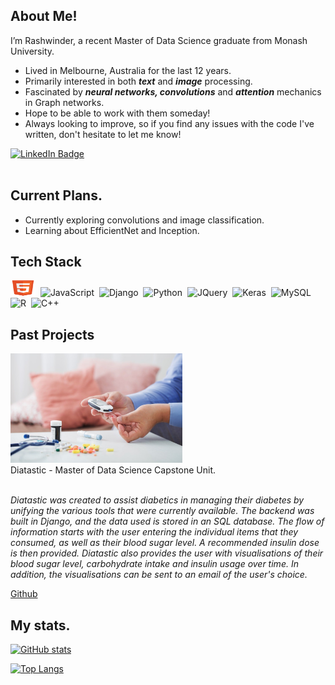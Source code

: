 <h2>
  About Me!
</h2>

I’m Rashwinder, a recent Master of Data Science graduate from Monash University.
* Lived in Melbourne, Australia for the last 12 years.
* Primarily interested in both ***text*** and ***image*** processing.
* Fascinated by ***neural networks, convolutions*** and ***attention*** mechanics in Graph networks.
* Hope to be able to work with them someday!
* Always looking to improve, so if you find any issues with the code I've written, don't hesitate to let me know!
<div id="badges">
  <a href="https://www.linkedin.com/in/rashwinder-pal-singh-dhillon-0032b0199">
    <img src="https://img.shields.io/badge/LinkedIn-blue?style=for-the-badge&logo=linkedin&logoColor=white" alt="LinkedIn Badge"/>
  </a>
</div>
<br/>

<h2>
  Current Plans.
</h2>

* Currently exploring convolutions and image classification.
* Learning about EfficientNet and Inception.

<h2>
  Tech Stack
</h2>
<div>
  <img src="https://github.com/devicons/devicon/blob/master/icons/html5/html5-original.svg" title="HTML5" alt="HTML" width="40" height="25"/>&nbsp;
  <img src="https://img.shields.io/badge/JavaScript-323330?style=for-the-badge&logo=javascript&logoColor=F7DF1E" title="JavaScript" alt="JavaScript" width="100"
       height="25"/>&nbsp;
  <img src="https://img.shields.io/badge/Django-092E20?style=for-the-badge&logo=django&logoColor=green" title="Django" alt="Django" width="80" height="25"/>&nbsp;
  <img src="https://img.shields.io/badge/Python-FFD43B?style=for-the-badge&logo=python&logoColor=blue" title="Python" alt="Python" width="80" height="25"/>&nbsp;
  <img src="https://img.shields.io/badge/jQuery-0769AD?style=for-the-badge&logo=jquery&logoColor=white" title="JQuery" alt="JQuery" width="80" height="25"/>&nbsp;
  <img src="https://img.shields.io/badge/Keras-FF0000?style=for-the-badge&logo=keras&logoColor=white" title="Keras" alt="Keras" width="80" height="25"/>&nbsp;
  <img src="https://img.shields.io/badge/MySQL-005C84?style=for-the-badge&logo=mysql&logoColor=white" title="MySQL" alt="MySQL" width="80" height="25"/>&nbsp;
  <img src="https://img.shields.io/badge/R-276DC3?style=for-the-badge&logo=r&logoColor=white" title="R" alt="R" width="50" height="25"/>&nbsp;
  <img src="https://img.shields.io/badge/C%2B%2B-00599C?style=for-the-badge&logo=c%2B%2B&logoColor=white" title="C++" alt="C++" width="60" height="25"/>&nbsp;
</div>


<h2>
  Past Projects
</h2>

<a href="http://www.diatastic.tk">
  <img src="https://github.com/Rashwinder/Diatastic/blob/main/static/images/test.jpg" alt="Diatastic" height="175" width="275"/>
</a>
<br/>
Diatastic - Master of Data Science Capstone Unit.
<br/>
<br/>

*Diatastic was created to assist diabetics in managing their diabetes by unifying the various tools that were currently available. The backend was built in Django, and the data used is stored in an SQL database. The flow of information starts with the user entering the individual items that they consumed, as well as their blood sugar level. A recommended insulin dose is then provided. Diatastic also provides the user with visualisations of their blood sugar level, carbohydrate intake and insulin usage over time. In addition, the visualisations can be sent to an email of the user's choice.*

 
[Github](https://github.com/Rashwinder/Diatastic)
 


<h2>
  My stats.
</h2>
 
[![GitHub stats](https://github-readme-stats.vercel.app/api?username=Rashwinder&show_icons=true&theme=radical)](https://git.io/streak-stats)

[![Top Langs](https://github-readme-stats.vercel.app/api/top-langs/?username=Rashwinder&show_icons=true&theme=radical&layout=compact)](https://github.com/rashwinder/github-readme-stats)
